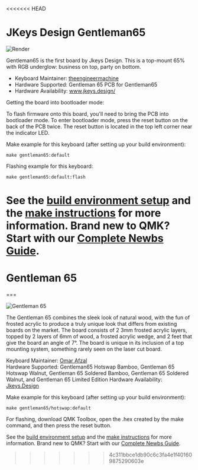 <<<<<<< HEAD
# JKeys Design Gentleman65

![Render](https://i.imgur.com/uNdJqBuh.jpg)

Gentleman65 is the first board by Jkeys Design. This is a top-mount 65% with RGB underglow: business on top, party on bottom.


* Keyboard Maintainer: [theengineermachine](https://github.com/theengineermachine)
* Hardware Supported: Gentleman 65 PCB for Gentleman65
* Hardware Availability: www.jkeys.design/

Getting the board into bootloader mode:

To flash firmware onto this board, you'll need to bring the PCB into bootloader mode. To enter bootloader mode, press the reset button on the back of the PCB twice. The reset button is located in the top left corner near the indicator LED.

Make example for this keyboard (after setting up your build environment):

    make gentleman65:default

Flashing example for this keyboard:

    make gentleman65:default:flash

See the [build environment setup](https://docs.qmk.fm/#/getting_started_build_tools) and the [make instructions](https://docs.qmk.fm/#/getting_started_make_guide) for more information. Brand new to QMK? Start with our [Complete Newbs Guide](https://docs.qmk.fm/#/newbs).
=======
# Gentleman 65
===

![Gentleman 65](https://cdn.shopify.com/s/files/1/0526/3389/5105/products/tosh-v2-ws4_2048x.png?v=1612326740)

The Gentleman 65 combines the sleek look of natural wood, with the fun of frosted acrylic to produce a truly unique look that differs from existing boards on the market. The board consists of 2 3mm frosted acrylic layers, topped by 2 layers of 6mm of wood, a frosted acrylic wedge, and 2 feet that give the board an angle of 7°. The board is unique in its inclusion of a top mounting system, something rarely seen on the laser cut board.

Keyboard Maintainer: [Omar Afzal](https://github.com/theengineermachine)  
Hardware Supported: Gentleman65 Hotswap Bamboo, Gentleman 65 Hotswap Walnut, Gentleman 65 Soldered Bamboo, Gentleman 65 Soldered Walnut, and Gentleman 65 Limited Edition
Hardware Availability: [Jkeys.Design](https://jkeys.design/)

Make example for this keyboard (after setting up your build environment):

    make gentleman65/hotswap:default

For flashing, download QMK Toolbox, open the .hex created by the make command, and then press the reset button.

See the [build environment setup](https://docs.qmk.fm/#/getting_started_build_tools) and the [make instructions](https://docs.qmk.fm/#/getting_started_make_guide) for more information. Brand new to QMK? Start with our [Complete Newbs Guide](https://docs.qmk.fm/#/newbs).
>>>>>>> 4c311bbce1db90c6c3fa4e1f401609875290603e
